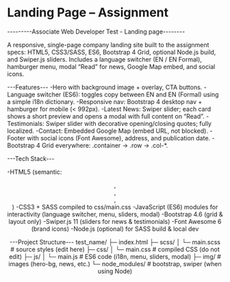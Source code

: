 # Landing Page – Assignment

---------Associate Web Developer Test  - Landing page--------

A responsive, single-page company landing site built to the assignment specs:
HTML5, CSS3/SASS, ES6, Bootstrap 4 Grid, optional Node.js build, and Swiper.js sliders.
Includes a language switcher (EN / EN Formal), hamburger menu, modal “Read” for news, Google Map embed, and social icons.

---Features---
-Hero with background image + overlay, CTA buttons.
-Language switcher (ES6): toggles copy between EN and EN (Formal) using a simple i18n dictionary.
-Responsive nav: Bootstrap 4 desktop nav + hamburger for mobile (< 992px).
-Latest News: Swiper slider; each card shows a short preview and opens a modal with full content on “Read”.
-Testimonials: Swiper slider with decorative opening/closing quotes; fully localized.
-Contact: Embedded Google Map (embed URL, not blocked).
-Footer with social icons (Font Awesome), address, and publication date.
-Bootstrap 4 Grid everywhere: .container → .row → .col-*.

---Tech Stack---

-HTML5 (semantic: <header>, <nav>, <section>, <footer>)
-CSS3 + SASS compiled to css/main.css
-JavaScript (ES6) modules for interactivity (language switcher, menu, sliders, modal)
-Bootstrap 4.6 (grid & layout only)
-Swiper.js 11 (sliders for news & testimonials)
-Font Awesome 6 (brand icons)
-Node.js (optional) for SASS build & local dev

---Project Structure---
test_name/
├─ index.html
├─ scss/
│  └─ main.scss           # source styles (edit here)
├─ css/
│  └─ main.css            # compiled CSS (do not edit)
├─ js/
│  └─ main.js             # ES6 code (i18n, menu, sliders, modal)
├─ img/                   # images (hero-bg, news, etc.)
└─ node_modules/          # bootstrap, swiper (when using Node)
